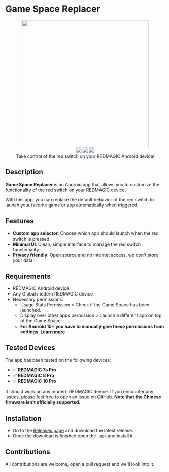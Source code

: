# Game Space Replacer

<div align="center">
<img align=center src="https://github.com/user-attachments/assets/96eb8e68-9bfc-49a2-ade4-bc6281e331c0" width="400">
</div>
<div align="center">
  <img src="https://img.shields.io/github/v/release/TheRealCrazyfuy/GameSpaceReplacer?&style=flat-square&color=5b5ef7&display_name=release">
  <img src="https://img.shields.io/badge/kotlin-5b5ef7.svg?logo=kotlin&logoColor=white&style=flat-square">
  <img src="https://img.shields.io/badge/Android_Studio-5b5ef7?logo=android-studio&logoColor=white&style=flat-square">
</div>
  </div>
<div align="center">
  Take control of the red switch on your REDMAGIC Android device!
</div>

## Description

**Game Space Replacer** is an Android app that allows you to customize the functionality of the red switch on your REDMAGIC device.

With this app, you can replace the default behavior of the red switch to launch your favorite game or app automatically when triggered.

## Features

- **Custom app selector**: Choose which app should launch when the red switch is pressed.
- **Minimal UI**: Clean, simple interface to manage the red switch functionality.
- **Privacy friendly**: Open source and no internet access, we don't store your data!

## Requirements

- REDMAGIC Android device.
- Any Global modern REDMAGIC device
- Necessary permissions:
  - Usage Stats Permission > Check if the Game Space has been launched.
  - Display over other apps permission > Launch a different app on top of the Game Space.
  - **For Android 15+ you have to manually give these permissions from settings. [Learn more](https://www.androidpolice.com/android-15-sideloading-restrictions-bad-users/)**

## Tested Devices

The app has been tested on the following devices:

- ✅ **REDMAGIC 7s Pro**
- ✅ **REDMAGIC 8 Pro**
- ✅ **REDMAGIC 10 Pro**

It should work on any modern REDMAGIC device. If you encounter any issues, please feel free to open an issue on GitHub. **Note that the Chinese firmware isn't officially supported.**

## Installation
- Go to the [Releases page](https://github.com/TheRealCrazyfuy/GameSpaceReplacer/releases) and download the latest release.
- Once the download is finished open the `.apk` and install it.

## Contributions
All contributions are welcome, open a pull request and we'll look into it.
